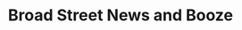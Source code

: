 ---
title: "Broad Street News and Booze"
url: /bromsgrove/broad-street-news-and-booze/
shop: convenience
---